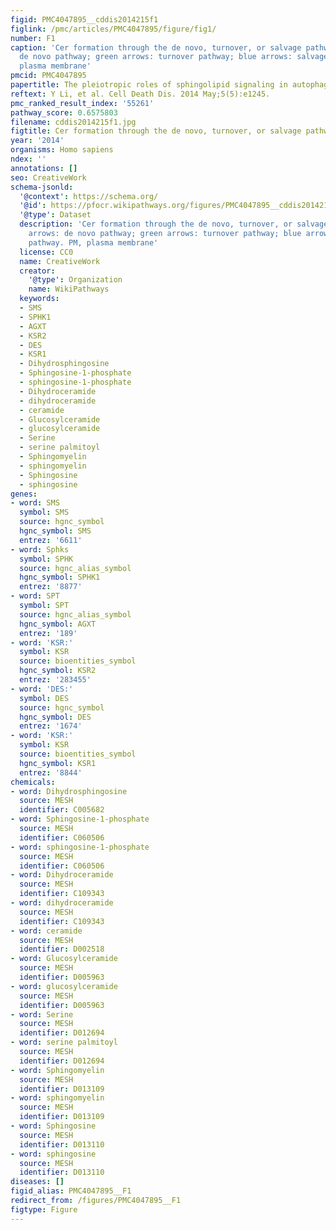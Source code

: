 ```yaml
---
figid: PMC4047895__cddis2014215f1
figlink: /pmc/articles/PMC4047895/figure/fig1/
number: F1
caption: 'Cer formation through the de novo, turnover, or salvage pathway. Red arrows:
  de novo pathway; green arrows: turnover pathway; blue arrows: salvage pathway. PM,
  plasma membrane'
pmcid: PMC4047895
papertitle: The pleiotropic roles of sphingolipid signaling in autophagy.
reftext: Y Li, et al. Cell Death Dis. 2014 May;5(5):e1245.
pmc_ranked_result_index: '55261'
pathway_score: 0.6575803
filename: cddis2014215f1.jpg
figtitle: Cer formation through the de novo, turnover, or salvage pathway
year: '2014'
organisms: Homo sapiens
ndex: ''
annotations: []
seo: CreativeWork
schema-jsonld:
  '@context': https://schema.org/
  '@id': https://pfocr.wikipathways.org/figures/PMC4047895__cddis2014215f1.html
  '@type': Dataset
  description: 'Cer formation through the de novo, turnover, or salvage pathway. Red
    arrows: de novo pathway; green arrows: turnover pathway; blue arrows: salvage
    pathway. PM, plasma membrane'
  license: CC0
  name: CreativeWork
  creator:
    '@type': Organization
    name: WikiPathways
  keywords:
  - SMS
  - SPHK1
  - AGXT
  - KSR2
  - DES
  - KSR1
  - Dihydrosphingosine
  - Sphingosine-1-phosphate
  - sphingosine-1-phosphate
  - Dihydroceramide
  - dihydroceramide
  - ceramide
  - Glucosylceramide
  - glucosylceramide
  - Serine
  - serine palmitoyl
  - Sphingomyelin
  - sphingomyelin
  - Sphingosine
  - sphingosine
genes:
- word: SMS
  symbol: SMS
  source: hgnc_symbol
  hgnc_symbol: SMS
  entrez: '6611'
- word: Sphks
  symbol: SPHK
  source: hgnc_alias_symbol
  hgnc_symbol: SPHK1
  entrez: '8877'
- word: SPT
  symbol: SPT
  source: hgnc_alias_symbol
  hgnc_symbol: AGXT
  entrez: '189'
- word: 'KSR:'
  symbol: KSR
  source: bioentities_symbol
  hgnc_symbol: KSR2
  entrez: '283455'
- word: 'DES:'
  symbol: DES
  source: hgnc_symbol
  hgnc_symbol: DES
  entrez: '1674'
- word: 'KSR:'
  symbol: KSR
  source: bioentities_symbol
  hgnc_symbol: KSR1
  entrez: '8844'
chemicals:
- word: Dihydrosphingosine
  source: MESH
  identifier: C005682
- word: Sphingosine-1-phosphate
  source: MESH
  identifier: C060506
- word: sphingosine-1-phosphate
  source: MESH
  identifier: C060506
- word: Dihydroceramide
  source: MESH
  identifier: C109343
- word: dihydroceramide
  source: MESH
  identifier: C109343
- word: ceramide
  source: MESH
  identifier: D002518
- word: Glucosylceramide
  source: MESH
  identifier: D005963
- word: glucosylceramide
  source: MESH
  identifier: D005963
- word: Serine
  source: MESH
  identifier: D012694
- word: serine palmitoyl
  source: MESH
  identifier: D012694
- word: Sphingomyelin
  source: MESH
  identifier: D013109
- word: sphingomyelin
  source: MESH
  identifier: D013109
- word: Sphingosine
  source: MESH
  identifier: D013110
- word: sphingosine
  source: MESH
  identifier: D013110
diseases: []
figid_alias: PMC4047895__F1
redirect_from: /figures/PMC4047895__F1
figtype: Figure
---
```

